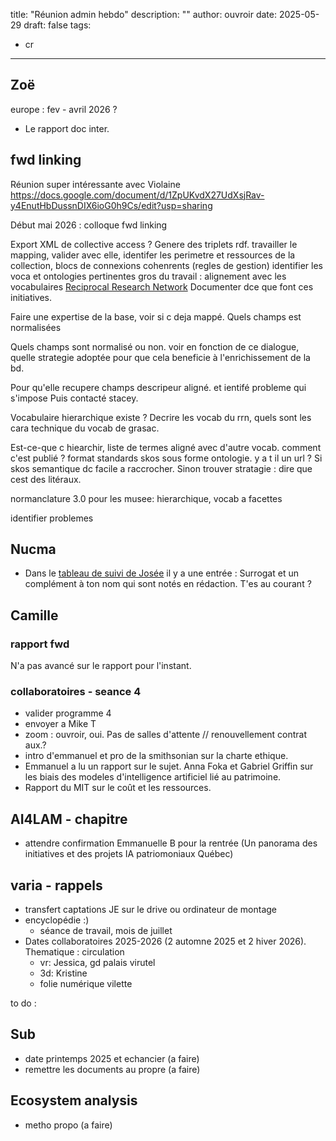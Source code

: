 title: "Réunion admin hebdo"
description: ""
author: ouvroir
date: 2025-05-29
draft: false
tags:

   - cr 

---

## Zoë 

europe : fev - avril 2026 ?

- Le rapport doc inter.

## fwd linking 

Réunion super intéressante avec Violaine https://docs.google.com/document/d/1ZpUKvdX27UdXsjRav-y4EnutHbDussnDIX6ioG0h9Cs/edit?usp=sharing 

Début mai 2026 : colloque fwd linking

Export XML de collective access ?  Genere des triplets rdf. travailler le mapping, valider avec elle, identifer les perimetre et ressources de la collection, blocs de connexions cohenrents (regles de gestion)
identifier les voca et ontologies pertinentes 
gros du travail :  alignement avec les vocabulaires 
[Reciprocal Research Network](https://www.rrncommunity.org) 
Documenter dce que font ces initiatives. 

Faire une expertise de la base, voir si c deja mappé. Quels champs est normalisées

Quels champs sont normalisé ou non. 
voir en fonction de ce dialogue, quelle strategie adoptée pour que cela beneficie à l'enrichissement de la bd. 

Pour qu'elle recupere champs descripeur aligné. et ientifé probleme qui s'impose
Puis contacté stacey. 


Vocabulaire hierarchique existe ? 
Decrire les vocab du rrn, quels sont les cara technique du vocab de grasac. 

Est-ce-que c hiearchir, liste de termes 
aligné avec d'autre vocab. comment c'est publié ? format standards skos sous forme ontologie. y a t il un url ? 
Si skos semantique dc facile a raccrocher. Sinon trouver stratagie : dire que cest des litéraux. 

normanclature 3.0 pour les musee: hierarchique, vocab a facettes

identifier problemes 

## Nucma

- Dans le [tableau de suivi de Josée](https://docs.google.com/spreadsheets/d/1kJsSKOc9dhScv7sHTJfTMdZkSENz7Vba/edit?gid=1572304104#gid=1572304104) il y a une entrée : Surrogat et un complément à ton nom qui sont notés en rédaction. T'es au courant ?

## Camille 

### rapport fwd

N'a pas avancé sur le rapport pour l'instant.

### collaboratoires - seance 4 

- valider programme 4 
- envoyer a Mike T
- zoom : ouvroir, oui. Pas de salles d'attente 
  // renouvellement contrat aux.? 
- intro d'emmanuel et pro de la smithsonian sur la charte ethique. 
- Emmanuel a lu un rapport sur le sujet. Anna Foka et Gabriel Griffin sur les biais des modeles d'intelligence artificiel lié au patrimoine. 
- Rapport du MIT sur le coût et les ressources. 

## AI4LAM - chapitre 

- attendre confirmation Emmanuelle B pour la rentrée (Un panorama des initiatives et des projets IA patriomoniaux Québec)


## varia - rappels 

- transfert captations JE sur le drive ou ordinateur de montage 
- encyclopédie :) 
  - séance de travail, mois de juillet 
- Dates collaboratoires 2025-2026 (2 automne 2025 et 2 hiver 2026). Thematique : circulation 
  - vr: Jessica, gd palais virutel
  - 3d: Kristine
  - folie numérique vilette

to do : 

## Sub 

- date printemps 2025 et echancier (a faire)
- remettre les documents au propre (a faire)

## Ecosystem analysis 

- metho propo (a faire)